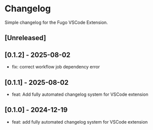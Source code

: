 # Changelog

Simple changelog for the Fugo VSCode Extension.

## [Unreleased]


## [0.1.2] - 2025-08-02

- fix: correct workflow job dependency error

## [0.1.1] - 2025-08-02

- feat: Add fully automated changelog system for VSCode extension


## [0.1.0] - 2024-12-19

- feat: add fully automated changelog system for VSCode extension

